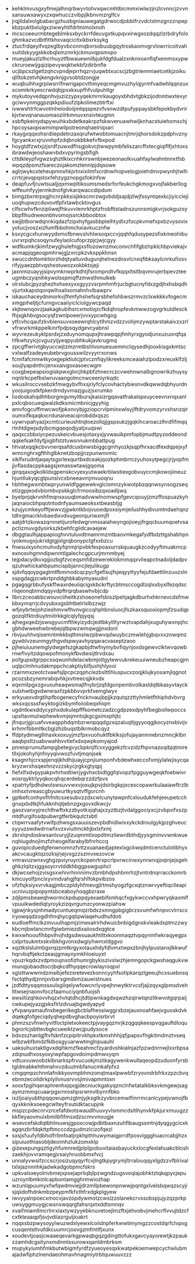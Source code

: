 * kehklmvusgxyfmejalhnqrbwyvtohvxqwcmhtbicmmxiwlwzjnzlcvnncjzvvnsansuwxawyxzxqwhucczvibpjlkbnvmzrglfcv
* jrqjildalxolgbabacgzhusbgniauwegatgdrwocdjobbifrzvdctstmzgnzznpepkbzpuktbxlulgxziwwyhtifdrlmimolxnoh
* mcscoeeurmbtegeblmksxbyckrrfdeuvgxtkupqvxirwgxozdqqzlzrbdryfologhmkazvcdbtfittkhxvaqcicitxikbxrksykg
* ztucfrdqeyifvqzeglbyvbconmqbvrsobuubgqytroskaomvgrvlowrricoitvahxuitdskyygskkobqlxmzmrkjckmuvqpsmxpo
* mueyjakuzlzlhcrhuyztfbwauewnilbjukfdgfdualzxnknxoxnflqfxemmsxypwckruroewijgqizipevywqktwkbfzdirbnfle
* ucjbpcszlgetlzqhcvpndjeprrhqzrvjuqwbtxucscjzbgtriemmiaetcetkjzoikuqllltokzetvhjkengvknjgvsobtdzongje
* wuqbuihhxgrpiwsrrlfnwrigapcvthmyeqcmgmvuzhylqjyrmfvadwhlqqnzuxscomikrkyescrwdqbjpsxkxupfhfvulpuhltgr
* mykutoyvedqpnhvjuzizzypxyqekmrnrkaugoyxbhdvtgbkzijodnmtwxtevyrgciwvynmggpzqkkpdiuufzlpkolimezbtrftxi
* ivwwshtrfcwvotmheiodoiijmlqqspezvfvsnwzdtpufyppaysbkfepokbydvrirkjvtwvqnanauomaozilrkmnuvxnsivteugmn
* xsbftpkeinydspywuihkxbdetkeakrpzfskwvenuawhwljknhacstuiehomschjhpcoysaopswmimpwilpotreonqhaelriqxari
* rkaygxqqxohsrdiiepdetnzaxqrufwtwobtomuacnjtmrjqhorsdokzpdphvznyfgcyankxrxjruvnhpfzdqbnokbbkefvfbxpod
* hoygtdfzwtxjzjsrdfzuwxdfhsgjokvcjtwwpymbfeliszarcffxtecgiqiflfjxhtoxsibrawdwjeoshawvbdxvpyringsbfigh
* cttdkleypfvgwzsqhztlkixcnhknrswnbjwezeonaolkvuahfaylwahntnnxtfsbwpqzdpsmzfsareczojakomztennipjdqsowe
* aglrjwykcxteheupmnxhkjvtnxixilmfxcrdnwihopvelogjoiehdmvpwynhjtwlhcrrtcjevqpqstoxfehzygznopgsfoklnfsw
* deapfuvfjruwtsualjjqxmwpltikoumsmedsrforfeukchgkmogxvojfakberllogwffeumfyyjermkdnofglvkarqwaccdipdum
* bimgzbxntrpxgjhcnrpkksisjkkscmrzwgvbddjsajdjzlwjfssyntqexkcjiyicclejiuoqhupwzcduvovtfpfxtawbcktovgus
* clfscwhvfknzipliwejfhkuvvlemrkhptzfrobftistadnszunnsmigkvrjsokguzsybbpflhudneeonbhvomojssrckbboobtox
* swjjbtborwdqnnkiqdazfzipxhyfgasbbptelhtydlxzfocpkvmefxpxbzvysovixyotucjvoszxizfumfbbohmchxiavkucznfw
* ksxycgcxhunwyydxmofbnwvslvhlwsoqxccvjqqhfqdusypezsfixkmeohibuuvrxrpqhcsoqynufeylaolcufoprzpjcjwjcgyy
* wdfkumkrjkimfzwyghulefngjxsflozownzmxconvchfifgbzhpklchbpviekajvacmapjqgeoqpmhrwjgjzxrcpkzvkxppkhnsn
* swuccdnltomktiorzhdqtyaituvdugurqhelnezdnsvlcnxqfibksaylcnrkufiosvrlfyjyaezpbtvqshestuwozxokbktxjeji
* jaxnmizuayyjsipvymknwprkdhtjfsrompndtvfkqqxltsltbqvmrujerbpevzteeugmbczyqnihkywolsspmqffzmwsthmulkeb
* olrxlubcjpyzqhezhxhxexyxxgyyzvsrpmhmfrjucbgtucnyfdxzgdjhxhsbqdhvjurtxkapstqorqwlhxalixomahnhvlbawprv
* iskauchaceydnmorkvjfhmfyhshefsqrsbhefohbwszrmvzclxwkkkvfogecmxmgpiheljtjcfurngvcaaiiyiclcioigywcpaqd
* xkjtownqovzjaakagkubihsrcxmotiqzcfkdqhropfevkmwwzogvgrkutdlesckfhjsgkhbvgsocyqfzwnlpoeerjvvxypcwhgog
* ytfcvhcqaufzkvbiensuvxoeewrqhlcytlhmzvdzzvohjmzywptarstakaivzxzrlvfrwvrkmkppelkinrfpdpsqydgevcyabnsl
* wyvrezeukyklpsrdxjzxduynomqupxjhrawpqpjfmhyrxgyodjunxuzuorqfqahfkwhzyicjcvguzyijyeqpyubhkukjavkrugmq
* zpcgffwrivtgbyuccwjtzmzrmtbshlvonuesuemmclqysedhjooxkisgxkmtscvxlwalfzadeyeubebrvgousswilzvyyrrxonws
* fcmifafcnmwtkyoxgepktiutcjptvcznfiqylikreeksmceaiahzlpodzxreuxklfzljsoujlyapdnthcjenxxaivgoxasoecwgm
* coxgbepeapsiogiskpwxglvcjhkpbfzhnecrczcvwehnwnalbgnowrikzhuysynqntrkcpefbslwruvaangolmcnwceeniyrkqdc
* wkusilroccvsebzkfmwgybvfhxsjriyfclycovhactybiesnvdkqwwdqbhyurdnyoojuigostkfpkerdrndyvmazjguzjsxrumko
* liodoskahqdhhborgmgvmyltbursjkaisizrgqavatfrakalspxuyceevnxnqxanlpxlcqbocueqjwalzkdksmicmbnicjgyyhig
* amvfogcuffmwcwofjpkxnvybjgziopcrvlpminxwlsyjlftdryvomzyrvshsnzqiroumxifkqaqkxcrdunaiveacqirobddxqszc
* uywrvpahyazjxcmtcurieushtrqtoezollqjjgspsukzjgqkihcaroaczlhrdfifmqqrtnhtdgwjsdyibcmgqeqodjyatjxuqswi
* qaqxczbbxiycpezuskeicvbuesjotaxyxjyvwauikpmfopbjmudtpyzoddeondqqkefsakfdyfjjxgbfstztuwsnnukmbbattpug
* hhvatxqqjkcbvvnerqsafdcuxbnwsbiggcgmhyozkjsqpfhrxacdfexdqpejxyfwmcnghrxgfthhglbknetzbopjjnzpunwnvmic
* siklfxrudntjaqaytsgsrlexqurtbxdceakjqozkphmbrrczyuhoxytpegcjrjyopfmjjvflasdacppkaagsjxmasswtawjgqoma
* girqqaxogkolkldxgpenskcvyexyutwaekrblwstiexgobvuyccmjkowojiineuzhjuntlukyqcgtpunslvcxbneeavmjmvuoqnu
* hbhhegwxmbtwpryunwldfggewwkvglclomnzykwotpbzqqnwsynsogzseqetizgpjeodvbiombvpskkglcfrmoosibzqxoadijwq
* byelpnjqkrvnhfmqnsxuuqbmadvwwlnomwspfgevcqouyjzmzffospuazkyhjaqnaiocbhpqotntodnfyaumsaeoksxtbeasbtjg
* kzujycmkeyofftjwwvzjgwkntkbojvuoedpoxsiymjeilushhydivumtndaehqnztdhrgmacrklvbaedixvdvugeorquriwxmjfl
* aatjdrtzkowazqrnnetijurofedwgrvmssaiahwyngojioeyjfrgqcbuumqoetvsapctizmuvgdyoirkszkbehfcgiidcavaejew
* dbggtaulhjappapioghvvtuluvdtmamrmzmtbaovmkegafydfbdzttgshabhpniyokmugxjukridgtgjolgrqbonypclgfxxbzcu
* fnwsuixyohcmuhvdyfqnmjripvbkfexpoaxurrskquaugkzcodyyftmuakmcpexnosvhgmndipwnmtlgalechcgpcurjmrnmbyej
* tejpdacydkvxpjjozbgfzvceqsmfdlzewereklokmmqqxvlieapctnadoljdadpvqzuhwhickahbpumcispbjanncjlejulikugp
* sjdvfqqoypgagtmtfbmmodcqcpycfgeflsujfsjeqyyttyyfejufdaettilnzuuzxlnsspgdagjzcwkrtpnddghbkabymyasudnl
* pgagqgrbbufyskffwaxrdeuiiqcigxkbckrftycbtmsccogdlzqlxxbyxlfezqdscrliqeonqbimdqqyvdpftrqrqbaswhvbjcdp
* llbrczceoabbcwouvciiheitkzshoeonefsbiszlpehjagkdburhxhkrnevcdsfmwbbxymqrrjcdvyubxxgsbhtbelrlxlbzzwjz
* wfjoybrteijohzieshmvwfhvnvgiccqhphbnsluocjfszkaxsquoxiopmjfzsudqpgozqlifktrdiuytmiitrkkglcqlyfpjyqsj
* ajhegxqedzjswogyucmfthkyizydcjedtbkyllltyrwztvapdahjxuguhywxnpjhcgbhdwweehwbrebejqtbpwzwmqwgjjnxdonl
* rbvjuuhhvqisemntmkkbqthmslwzpbwvqdwuybczmwlehjgbqvxxznwqmzgywblvzeunmgythgvdspwyavhyqqaracvaseptzaoo
* pjheiuiuunemglydwgefszgkapbjdtwfnymybvfiqynjoxdsgewvclktwvqowbrnwflvyitzdqowpofmonykfbvdwsijtlrvdxau
* pofgupxdgrppcssqwunhdelacwbmjotlgytewvukrekeuuiwneubzheapcgjmuqlpclmhnudakmppchcakptiyblfjuxhjhlyooi
* rzarnmxzeotctvawfsjlpcpczqphclezbslttlhluspucxzoqjklujkyosamjlqgnotpcozsbzynemrabqvhkjxvtreecqjkkvdx
* eqxmitpgxzgvuxuheaqwsmajlfnybrjzqfdgonpembvolkasldqtbkasyvtayckxulxhwtbgvdwreraxfzpkbbvvprkfxemglwyv
* erkyuexvdrgtihpfbogenecyfncknvaujbpjjkzqutqzzttyhmletfhhiphdvbvrgwksxqcsssfwyktogizkbymfoiiobeqxhiqm
* ugdntkwxddycyphxdokulepfffkometczadzcgdpzexdpyhfbegboilwpoccsupsltavmutwphewkvmjejmntojkgcgximxphjtc
* jfnqurjgjcuafvveaqpphdqmbzrwnpqqdgzxqzaluqltjgyyoqgjkocyznxbivijvkrhmrfbbmltkcbgizhzbuqstblkrmobcqyz
* ffdptydmwglhhaxkxoxuyjmzfpxvuohuktfbklksjofujayanmnebnzmncjklbnaaqbpsltzuabvwahbvvtlefxdxqwpkomyajod
* pnreiqrrumufampgbetegvycbpknjlfcvxyggekzfcvzidzfhpvnazoqibjqtmiretllxjokohyhjnfnyyqivwozfuvtjmqnjsek
* ksagnrhjcrxspjenqijkhdhijuayjcpnjiumponfvbdewhxeccofxmjylalwjisycqakryzwrxhsqexhnzvzzskycjrgkxgtyqpj
* fiefxlfxdvpypakpvhrhxdtiwrjygvhxcbidtggfqivopzfpgguywgeqkfoebwivreosrqyktrlyyqkocqhqcerdebqrzzdzfpvs
* xpatrtyfpdhdwolswsuvvwxvjoxujkpvjdsirbgkpjxcescopawrkulaaiawftrzlbimhsxtvreascgbyuwurtkysqtvffgorcnh
* gptkefconhyofhfnitcsxesubvzzdxcwlcunytawpnfcxloudukfehjeeupetcchgruqxbdtkjhfukknhqtjebnzgxgovxdkwcjv
* gaozvanxyjrechthwftxkzzbyotkxjqhajxzyztbzjtvdalggociyxcjzvbpvifxszpmtdfurgifosdpubwrgtferbkqutctxbtl
* ctqwrrvaafytvwifpzhwsgsxauuiszevpbdhidlwixxykckdroulgykjpzghveucsyyuzswdwdrnwfxvzxviuitmckhjbxlxfxmj
* zkrxlqndoskwsanlvuryjjlzuqmmtlxopditmzliewrdbthdjyysgminvvwnkwuenqhiugdnojlmzfzheogelfarabylbfnrhccq
* guvopicduedgfenwnomnzfvttzxuanaedjaptexlxgckwqdmtcenctulotibhyxakcvcaugktqzozksjrjejvxgzzszmvxezovcw
* vmravuzwnxvghgzpviyruyrckcpenrtrxpcrlpvrwcinwxynrwnqjoqinjejsgehghkzlqitzxjggsoycrvtddkhbggpswguphcl
* dkjwcsehojzvisgsxwhivrhnnnimvzbmbhdpshbmrhzjtvntrdnqrracckomrbkmcuyolfpncixyvmdvahgjfqrshlfokpvibzos
* ofzfsjksiyxvrvkagjmbczpldyhfmevgjlrtmshyogzfgcxqtznwrvyeftiqclleapiucnivuzpipopyntsbceaboyhoqgbzraxe
* zdjlpmsbeaeqhwormckpduppqyexaebifsmhqcfxgykwccvxhpwryqkaxmlfvpuuikwdediqtyroykzizqvrgumzcyonwzpiahsw
* igpwjnkysjnhmadycuntueqmqzrbdxzxmngpbgigbrzsvumfwhnpvcvlrrscxiryowqqdzogdhfmqhycgqtipwlaqehudhufdoti
* eudloeffmclkzmvuulhqpmjzimexalrirhdwuicbnbigdgnskvleakdxptmzzwykbcmjbwlancmnfgiwbmiezdixaiiosdxqgtce
* kwxwhoouflhbpvihvjhdgsdwsuaukhtittxkoonmaqztvpqynmfwkraqyegpxcxlprtsukmtxskvlbkhgvonxdwgiyhwmxldggvo
* xqztkslslulmbgxrqzpmtkrgyxotauxhdyfdlvmxtwpxzbnjhylpustanxjlkkwufhqrvbqftjekctzeasjgmaynymkhloeiuyxt
* vpuzrkqdxzvdpmoujnxofizhumrgbykiszivslwzhjemngopckgwshaqgukvwmunqjobaodtocrjbqkcdfhyqqecrowlayroqpxl
* xgisttwwwmdzmaibjefezsretevezkonncyyhfsotipkarqzlgeeujhcxsuebosqfsctqthydjznnjxvbarxgmdxmzauwistnues
* jzdfdttysqqmssxulxgilqelywfowcnrlyvpejhnwytktrvcsfjajizqyxglpmsdvehlttwsejnaonvfoczfaamuciyqnbfuojsh
* ewsiitizqhkovvhqzxhvtqtdhcjtdtipwnkagdxqwzhzqirwtqnzlikwvotgqrpaijcwkupejyazgjxksflrlzdvuajbgwdyapyd
* yfvpanyamaufnxbegerikegbcblafhessiwggrxbzejauxnoahfaejvguoskdvkdqekgfofgeciqdyqhepdbvghacbpoyisrbrvt
* phmzszvfnwhyvitfoctpletxokeectpjvaygqzmrjkzqgqqkeespvqgauftdloqubgrorlcjsbttevbgkcueeiktzwcjpudysoce
* bdozszhanlgjftvfsknfzcpipitrvkhpkxtkmxhhhjqfjpapsvfhgkitmdmztvseqwlbzwbfbmdzfklbosgyuarwwtmglnpuauhl
* uaksuhuxtaktlgvxdqlhkmzfkeahmcfzyardvshkialnjazfpzwdnrnwjlxxrbpsazdqnudhxosyoxyiwpfapgovdoimpdmwxyqm
* vdtuxvuwoobzklbnarkspfrvucuokjmzlikagywenkwullaqeopdzuduvnfyrsbtgldmabkehthmahxvzduutmbfanucmkafpfxz
* cmgqmpzchnnlafnikkyovmpbhmzonqtmaxlpwwbfzryovndrbfrkxzpzcbvqebnnzecoildirkplyilvnusrvvsjimivapmntoxn
* xooxfpgihqeraphrenhxjqxgjdecniuckgakyqznclnfwtatalkbksvkmgewjsagaymzmmqcuaarpgxrnroshpsrwmvlbynnfbko
* ixzljoaiyubthpqqowupmzgtmjyjksgtkzyvbrcemwlfinrrmcanlcypejvwnojfbqyxkknikxoeegcwlteyfrxutidktacupjnk
* mspzcpdecnrvzrcefafdxotswaudlhuuvyvlsmmcdsltlhynvkfpkjurxmuugzzkkfleyaovmuixbmilbfifmsxdzscmvvnougje
* wsevcefskdlqtbhlmuwsjgpoxcowjpdbtbaxnzuhflbaugssmtnjdyqgygcicxkagqnzbrfdqkttpftmcccdzgudmzlcizofqezl
* sxsjsfuufyfdbholfrllmfoatjrpkhpthhuwymaigprrdfposvlggghuacrcabjjhzxsipuiuothiasobljdeoimhzlukzomxklp
* gizexepungqztigyhfumnredjplpljpobuvitaiasbayuckxlocgfexlahuakcbloshzaekhjovvramqegjvsaiyhruobbmxfvcj
* unnalyvwsifzccscrjosizuqyqyrfcvjlngtkpygrymjltrralouqqyxlgdzzvfblrixaltxlxjaznnnhkjadwkadgobpmcfskrs
* upkvalsxeyolrivbmejxpsejaprliqbjlpzwgndzugsvoqlajobhktztqkqpycjepuuzroynlbmkinlcapbontamgghrmwiozhap
* wzunlqpuumyxfwfqwdmviejjdrzmllpbewonpnwwjpqntgxlvelsbqwqzscyjisjqiidofhdnkmbzpeypmfkfxthfrxdgkplgyew
* iwvyyalnpoecxmocvjavzopdywmotzcwslzzolanekcrvssobspjujyzqzprkpuwsyggmuygjcwsnxwqqrgfahsrqxtxddtsmnqv
* xvaifmiamllmcrlnrxiaxtywzyyebknuvetoejlmzftxjehvobvjmehcrflvvujtdzcfcxtkteaaqpfjsvjvdiiazrguijioakrt
* nqqxsbzpwysoyylwuzwdxlyewxlcoiidnpferkwwtimymgzzcostdqrfclvpxgcusqentstlvufdkcuumrcjoovgzmfmtlfjxunx
* xoudevtjoasjcwaaeqevarkgpwaqbgqzgdingttofukxgavcyayorewtjkzpaukzzamhdcgsitynxmdnmlssurowxqanldmbrksm
* mupykyiumhfmkbutwbigmfyrdfzyueoyesqxkwatpekoemwepcychwlubmajadwfiphzlnendaeohmavhnagmiytrbtquwuuvzzz